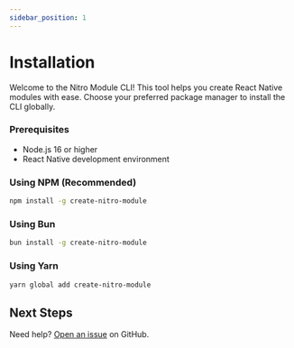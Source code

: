 ```yaml
---
sidebar_position: 1
---
```


# Installation

Welcome to the Nitro Module CLI! This tool helps you create React Native modules with ease. Choose your preferred package manager to install the CLI globally.

### Prerequisites

- Node.js 16 or higher
- React Native development environment

### Using NPM (Recommended)

```bash
npm install -g create-nitro-module
```

### Using Bun

```bash
bun install -g create-nitro-module
```

### Using Yarn

```bash
yarn global add create-nitro-module
```

## Next Steps

Need help? [Open an issue](https://github.com/patrickkabwe/create-nitro-module/issues) on GitHub.
